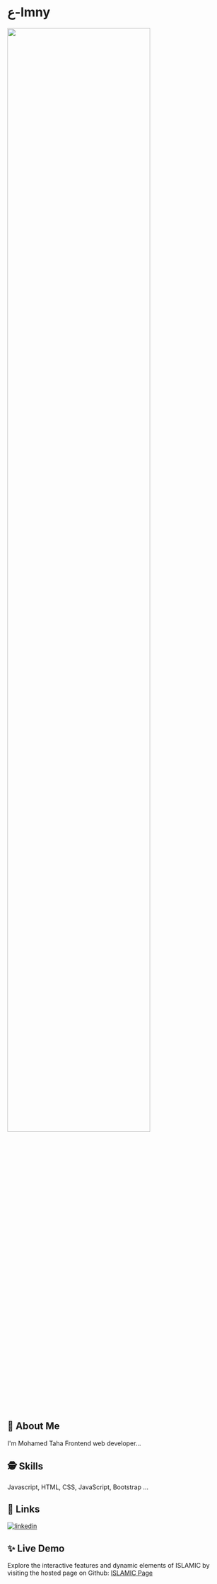# ع-lmny 

<img align="center" width="80%" src="https://github.com/MhmdTahaSheRif/-LMNY/blob/main//img/Screenshot.png">

## 🚀 About Me
I'm Mohamed Taha Frontend web developer...

  
## 🕵️‍ Skills
Javascript, HTML, CSS, JavaScript, Bootstrap ...

## 🔗 Links

[![linkedin](https://img.shields.io/badge/linkedin-0A66C2?style=for-the-badge&logo=linkedin&logoColor=white)](https://www.linkedin.com/in/mohamed-taha-sherif/)


## ✨ Live Demo

Explore the interactive features and dynamic elements of ISLAMIC by visiting the hosted page on Github:
[ISLAMIC Page](https://mhmdtahasherif.github.io/Almny/)